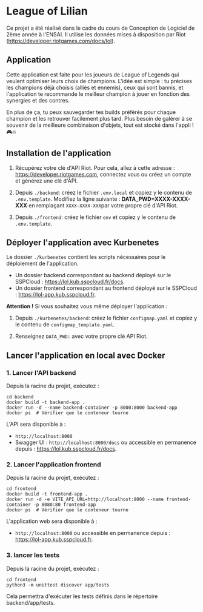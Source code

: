 # League of Lilian

Ce projet a été réalisé dans le cadre du cours de Conception de Logiciel de 2ème année à l'ENSAI. Il utilise les données mises à disposition par Riot (https://developer.riotgames.com/docs/lol).

## Application

Cette application est faite pour les joueurs de League of Legends qui veulent optimiser leurs choix de champions. L'idée est simple : tu précises les champions déjà choisis (alliés et ennemis), ceux qui sont bannis, et l'application te recommande le meilleur champion à jouer en fonction des synergies et des contres.

En plus de ça, tu peux sauvegarder tes builds préférés pour chaque champion et les retrouver facilement plus tard. Plus besoin de galérer à se souvenir de la meilleure combinaison d'objets, tout est stocké dans l'appli ! 🎮🔥

## Installation de l'application

1. Récupérez votre clé d'API Riot. Pour cela, allez à cette adresse : https://developer.riotgames.com, connectez vous ou créez un compte et générez une clé d'API.

2. Depuis ```./backend```: créez le fichier ```.env.local``` et copiez y le contenu de ```.env.template```. Modifiez la ligne suivante : **DATA_PWD=XXXX-XXXX-XXX** en remplaçant ```XXXX-XXXX-XXX```par votre propre clé d'API Riot.

2. Depuis ```./frontend```: créez le fichier ```env``` et copiez y le contenu de ```.env.template```.

## Déployer l'application avec Kurbenetes

Le dossier ```./kurbenetes``` contient les scripts nécessaires pour le déploiement de l'application.

- Un dossier backend correspondant au backend déployé sur le SSPCloud : https://lol.kub.sspcloud.fr/docs.
- Un dossier frontend correspondant au frontend déployé sur le SSPCloud : https://lol-app.kub.sspcloud.fr.

**Attention !** Si vous souhaitez vous même déployer l'application : 

1. Depuis ```./kurbenetes/backend```: créez le fichier ```configmap.yaml``` et copiez y le contenu de ```configmap_template.yaml```.

2. Renseignez ```DATA_PWD:``` avec votre propre clé API Riot.

## Lancer l'application en local avec Docker

### 1. Lancer l'API backend

Depuis la racine du projet, exécutez : 

```
cd backend
docker build -t backend-app .
docker run -d --name backend-container -p 8000:8000 backend-app
docker ps  # Vérifier que le conteneur tourne
```

L'API sera disponible à :

- ```http://localhost:8000```
- Swagger UI : ```http://localhost:8000/docs``` ou accessible en permanence depuis : https://lol.kub.sspcloud.fr/docs.

### 2. Lancer l'application frontend

Depuis la racine du projet, exécutez : 

```
cd frontend
docker build -t frontend-app .
docker run -d -e VITE_API_URL=http://localhost:8000 --name frontend-container -p 8080:80 frontend-app
docker ps  # Vérifier que le conteneur tourne
```

L'application web sera disponible à :

- ```http://localhost:8000``` ou accessible en permanence depuis : https://lol-app.kub.sspcloud.fr.

### 3. lancer les tests 

Depuis la racine du projet, exécutez : 

```
cd frontend
python3 -m unittest discover app/tests
```

Cela permettra d'exécuter les tests définis dans le répertoire backend/app/tests.